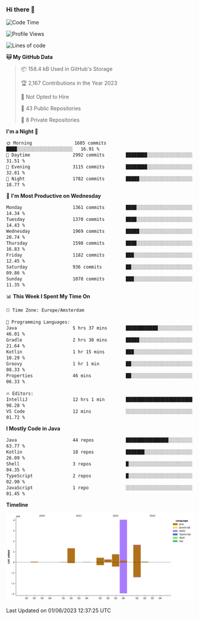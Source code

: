 ### Hi there 👋


<!--START_SECTION:waka-->
![Code Time](http://img.shields.io/badge/Code%20Time-3%2C235%20hrs%206%20mins-blue)

![Profile Views](http://img.shields.io/badge/Profile%20Views-3-blue)

![Lines of code](https://img.shields.io/badge/From%20Hello%20World%20I%27ve%20Written-8.5%20million%20lines%20of%20code-blue)

**🐱 My GitHub Data** 

> 📦 158.4 kB Used in GitHub's Storage 
 > 
> 🏆 2,167 Contributions in the Year 2023
 > 
> 🚫 Not Opted to Hire
 > 
> 📜 43 Public Repositories 
 > 
> 🔑 8 Private Repositories 
 > 
**I'm a Night 🦉** 

```text
🌞 Morning                1605 commits        ████░░░░░░░░░░░░░░░░░░░░░   16.91 % 
🌆 Daytime                2992 commits        ████████░░░░░░░░░░░░░░░░░   31.51 % 
🌃 Evening                3115 commits        ████████░░░░░░░░░░░░░░░░░   32.81 % 
🌙 Night                  1782 commits        █████░░░░░░░░░░░░░░░░░░░░   18.77 % 
```
📅 **I'm Most Productive on Wednesday** 

```text
Monday                   1361 commits        ████░░░░░░░░░░░░░░░░░░░░░   14.34 % 
Tuesday                  1370 commits        ████░░░░░░░░░░░░░░░░░░░░░   14.43 % 
Wednesday                1969 commits        █████░░░░░░░░░░░░░░░░░░░░   20.74 % 
Thursday                 1598 commits        ████░░░░░░░░░░░░░░░░░░░░░   16.83 % 
Friday                   1182 commits        ███░░░░░░░░░░░░░░░░░░░░░░   12.45 % 
Saturday                 936 commits         ██░░░░░░░░░░░░░░░░░░░░░░░   09.86 % 
Sunday                   1078 commits        ███░░░░░░░░░░░░░░░░░░░░░░   11.35 % 
```


📊 **This Week I Spent My Time On** 

```text
🕑︎ Time Zone: Europe/Amsterdam

💬 Programming Languages: 
Java                     5 hrs 37 mins       ████████████░░░░░░░░░░░░░   46.01 % 
Gradle                   2 hrs 38 mins       █████░░░░░░░░░░░░░░░░░░░░   21.64 % 
Kotlin                   1 hr 15 mins        ███░░░░░░░░░░░░░░░░░░░░░░   10.29 % 
Groovy                   1 hr 1 min          ██░░░░░░░░░░░░░░░░░░░░░░░   08.33 % 
Properties               46 mins             ██░░░░░░░░░░░░░░░░░░░░░░░   06.33 % 

🔥 Editors: 
IntelliJ                 12 hrs 1 min        █████████████████████████   98.28 % 
VS Code                  12 mins             ░░░░░░░░░░░░░░░░░░░░░░░░░   01.72 % 
```

**I Mostly Code in Java** 

```text
Java                     44 repos            ████████████████░░░░░░░░░   63.77 % 
Kotlin                   18 repos            ███████░░░░░░░░░░░░░░░░░░   26.09 % 
Shell                    3 repos             █░░░░░░░░░░░░░░░░░░░░░░░░   04.35 % 
TypeScript               2 repos             █░░░░░░░░░░░░░░░░░░░░░░░░   02.90 % 
JavaScript               1 repo              ░░░░░░░░░░░░░░░░░░░░░░░░░   01.45 % 
```



**Timeline**

![Lines of Code chart](https://raw.githubusercontent.com/powercasgamer/powercasgamer/master/assets/bar_graph.png)


 Last Updated on 01/06/2023 12:37:25 UTC
<!--END_SECTION:waka-->
